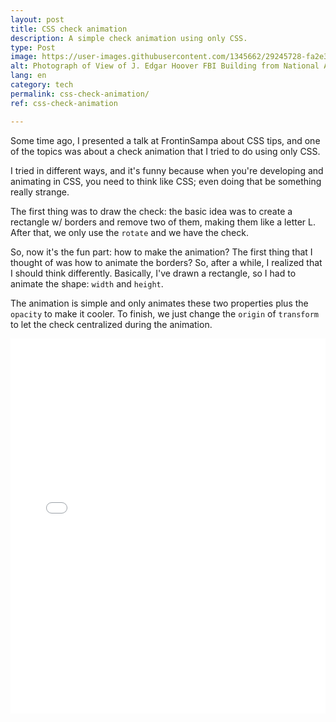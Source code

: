 ```yaml
---
layout: post
title: CSS check animation
description: A simple check animation using only CSS.
type: Post
image: https://user-images.githubusercontent.com/1345662/29245728-fa2e38a4-7fb9-11e7-9581-655628e53093.jpg
alt: Photograph of View of J. Edgar Hoover FBI Building from National Archives Roof
lang: en
category: tech
permalink: css-check-animation/
ref: css-check-animation

---
```

Some time ago, I presented a talk at FrontinSampa about CSS tips, and one of the topics was about a check animation that I tried to do using only CSS.

I tried in different ways, and it's funny because when you're developing and animating in CSS, you need to think like CSS; even doing that be something really strange.

The first thing was to draw the check: the basic idea was to create a rectangle w/ borders and remove two of them, making them like a letter L. After that, we only use the `rotate` and we have the check.

So, now it's the fun part: how to make the animation? The first thing that I thought of was how to animate the borders? So, after a while, I realized that I should think differently. Basically, I've drawn a rectangle, so I had to animate the shape: `width` and `height`.

The animation is simple and only animates these two properties plus the `opacity` to make it cooler. To finish, we just change the `origin` of `transform` to let the check centralized during the animation.

<iframe height='600' scrolling='no' title='Check animation' src='//codepen.io/raphaelfabeni/embed/vJxKZM/?height=428&theme-id=4240&default-tab=css,result&embed-version=2' frameborder='no' allowtransparency='true' allowfullscreen='true' style='width: 100%;'>
</iframe>
